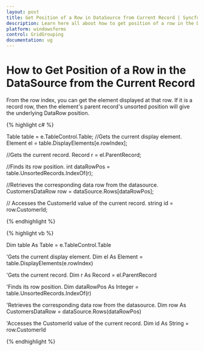 ```yaml
---
layout: post
title: Get Position of a Row in DataSource from Current Record | Syncfusion
description: Learn here all about how to get position of a row in the DataSource from the current record of Syncfusion Windows Forms GridGroupingControl and more.
platform: windowsforms
control: GridGrouping
documentation: ug
---
```


# How to Get Position of a Row in the DataSource from the Current Record

From the row index, you can get the element displayed at that row. If it is a record row, then the element's parent record's unsorted position will give the underlying DataRow position. 

 
{% highlight c# %}

Table table = e.TableControl.Table;
//Gets the current display element.
Element el = table.DisplayElements[e.rowIndex];

//Gets the current record.
Record r = el.ParentRecord;

//Finds its row position.
int dataRowPos = table.UnsortedRecords.IndexOf(r);

//Retrieves the corresponding data row from the datasource.
CustomersDataRow row = dataSource.Rows[dataRowPos];

// Accesses the CustomerId value of the current record.
string id = row.CustomerId;

{% endhighlight %}



{% highlight vb %}

Dim table As Table = e.TableControl.Table 

'Gets the current display element.
Dim el As Element = table.DisplayElements(e.rowIndex)

'Gets the current record. 
Dim r As Record = el.ParentRecord 

'Finds its row position.
Dim dataRowPos As Integer = table.UnsortedRecords.IndexOf(r)

'Retrieves the corresponding data row from the datasource. 
Dim row As CustomersDataRow = dataSource.Rows(dataRowPos)

'Accesses the CustomerId value of the current record. 
Dim id As String = row.CustomerId

{% endhighlight  %}